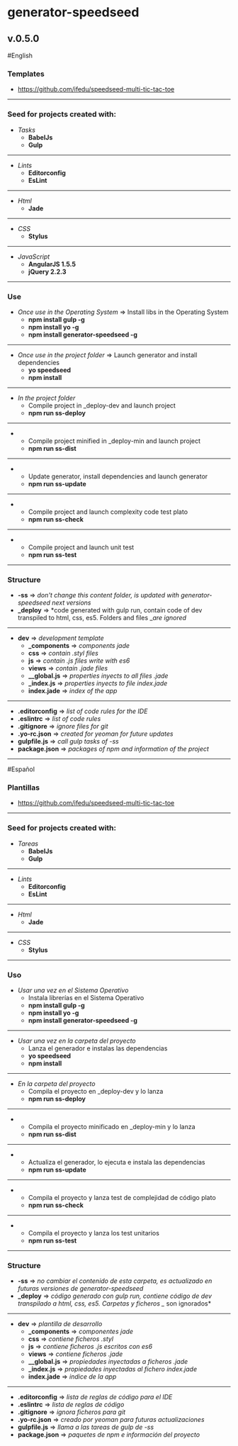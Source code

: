 # generator-speedseed
## v.0.5.0

#English
### Templates
- https://github.com/ifedu/speedseed-multi-tic-tac-toe
---

### Seed for projects created with:
- *Tasks*
    - **BabelJs**
    - **Gulp**
---

- *Lints*
    - **Editorconfig**
    - **EsLint**
---

- *Html*
    - **Jade**
---

- *CSS*
    - **Stylus**
---

- *JavaScript*
    - **AngularJS 1.5.5**
    - **jQuery 2.2.3**
---

### Use
- *Once use in the Operating System* => Install libs in the Operating System
    - **npm install gulp -g**
    - **npm install yo -g**
    - **npm install generator-speedseed -g**
---

- *Once use in the project folder* => Launch generator and install dependencies
    - **yo speedseed**
    - **npm install**
---

- *In the project folder*
    - Compile project in _deploy-dev and launch project
    - **npm run ss-deploy**
---
-
    - Compile project minified in _deploy-min and launch project
    - **npm run ss-dist**
---
-
    - Update generator, install dependencies and launch generator
    - **npm run ss-update**
---
-
    - Compile project and launch complexity code test plato
    - **npm run ss-check**
---
-
    - Compile project and launch unit test
    - **npm run ss-test**
---

### Structure
- **-ss** => *don't change this content folder, is updated with generator-speedseed next versions*
- **_deploy** => *code generated with gulp run, contain code of dev transpiled to html, css, es5. Folders and files _*are ignored*
---
- **dev** => *development template*
    - **_components** => *components jade*
    - **css** => *contain .styl files*
    - **js** => *contain .js files write with es6*
    - **views** => *contain .jade files*
    - **__global.js** => *properties inyects to all files .jade*
    - **_index.js** => *properties inyects to file index.jade*
    - **index.jade** => *index of the app*
---

- **.editorconfig** => *list of code rules for the IDE*
- **.eslintrc** => *list of code rules*
- **.gitignore** => *ignore files for git*
- **.yo-rc.json** => *created for yeoman for future updates*
- **gulpfile.js** => *call gulp tasks of -ss*
- **package.json** => *packages of npm and information of the project*
---

#Español
### Plantillas
- https://github.com/ifedu/speedseed-multi-tic-tac-toe
---

### Seed for projects created with:
- *Tareas*
    - **BabelJs**
    - **Gulp**
---

- *Lints*
    - **Editorconfig**
    - **EsLint**
---

- *Html*
    - **Jade**
---

- *CSS*
    - **Stylus**
---

### Uso
- *Usar una vez en el Sistema Operativo*
    - Instala librerías en el Sistema Operativo
    - **npm install gulp -g**
    - **npm install yo -g**
    - **npm install generator-speedseed -g**
---

- *Usar una vez en la carpeta del proyecto*
    - Lanza el generador e instalas las dependencias
    - **yo speedseed**
    - **npm install**
---

- *En la carpeta del proyecto*
    - Compila el proyecto en _deploy-dev y lo lanza
    - **npm run ss-deploy**
---
-
    - Compila el proyecto minificado en _deploy-min y lo lanza
    - **npm run ss-dist**
---
-
    - Actualiza el generador, lo ejecuta e instala las dependencias
    - **npm run ss-update**
---
-
    - Compila el proyecto y lanza test de complejidad de código plato
    - **npm run ss-check**
---
-
    - Compila el proyecto y lanza los test unitarios
    - **npm run ss-test**
---

### Structure
- **-ss** => *no cambiar el contenido de esta carpeta, es actualizado en futuras versiones de generator-speedseed*
- **_deploy** => *código generado con gulp run, contiene código de dev transpilado a html, css, es5. Carpetas y ficheros _* son ignorados*
---
- **dev** => *plantilla de desarrollo*
    - **_components** => *componentes jade*
    - **css** => *contiene  ficheros .styl*
    - **js** => *contiene ficheros .js escritos con es6*
    - **views** => *contiene ficheros .jade*
    - **__global.js** => *propiedades inyectadas a ficheros .jade*
    - **_index.js** => *propiedades inyectadas al fichero index.jade*
    - **index.jade** => *indice de la app*
---

- **.editorconfig** => *lista de reglas de código para el IDE*
- **.eslintrc** => *lista de reglas de código*
- **.gitignore** => *ignora ficheros para git*
- **.yo-rc.json** => *creado por yeoman para futuras actualizaciones*
- **gulpfile.js** => *llama a las tareas de gulp de -ss*
- **package.json** => *paquetes de npm e información del proyecto*